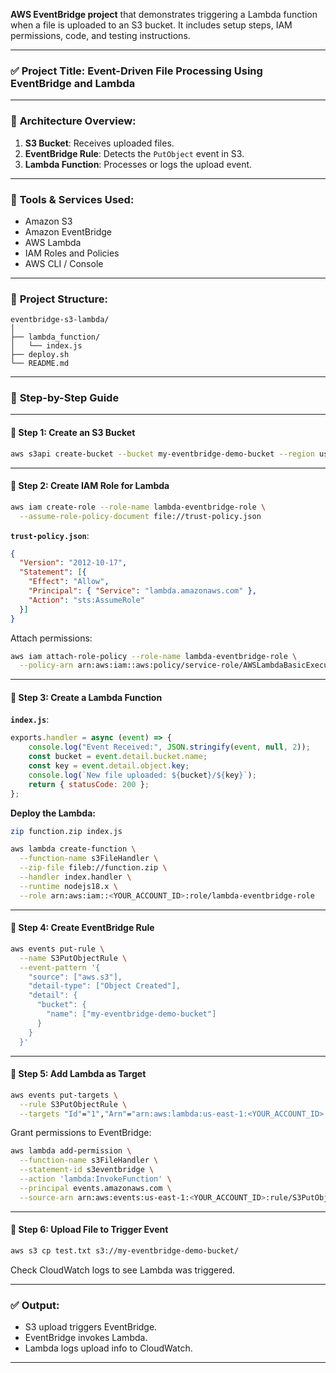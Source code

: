 **AWS EventBridge project** that demonstrates triggering a Lambda function when a file is uploaded to an S3 bucket. It includes setup steps, IAM permissions, code, and testing instructions.

---

### ✅ **Project Title**: Event-Driven File Processing Using EventBridge and Lambda

---

### 🔧 **Architecture Overview**:

1. **S3 Bucket**: Receives uploaded files.
2. **EventBridge Rule**: Detects the `PutObject` event in S3.
3. **Lambda Function**: Processes or logs the upload event.

---

### 🧰 **Tools & Services Used**:

* Amazon S3
* Amazon EventBridge
* AWS Lambda
* IAM Roles and Policies
* AWS CLI / Console

---

### 📁 **Project Structure**:

```
eventbridge-s3-lambda/
│
├── lambda_function/
│   └── index.js
├── deploy.sh
└── README.md
```

---

### 📝 **Step-by-Step Guide**

---

#### 🔹 Step 1: Create an S3 Bucket

```bash
aws s3api create-bucket --bucket my-eventbridge-demo-bucket --region us-east-1
```

---

#### 🔹 Step 2: Create IAM Role for Lambda

```bash
aws iam create-role --role-name lambda-eventbridge-role \
  --assume-role-policy-document file://trust-policy.json
```

**`trust-policy.json`**:

```json
{
  "Version": "2012-10-17",
  "Statement": [{
    "Effect": "Allow",
    "Principal": { "Service": "lambda.amazonaws.com" },
    "Action": "sts:AssumeRole"
  }]
}
```

Attach permissions:

```bash
aws iam attach-role-policy --role-name lambda-eventbridge-role \
  --policy-arn arn:aws:iam::aws:policy/service-role/AWSLambdaBasicExecutionRole
```

---

#### 🔹 Step 3: Create a Lambda Function

**`index.js`**:

```javascript
exports.handler = async (event) => {
    console.log("Event Received:", JSON.stringify(event, null, 2));
    const bucket = event.detail.bucket.name;
    const key = event.detail.object.key;
    console.log(`New file uploaded: ${bucket}/${key}`);
    return { statusCode: 200 };
};
```

**Deploy the Lambda:**

```bash
zip function.zip index.js

aws lambda create-function \
  --function-name s3FileHandler \
  --zip-file fileb://function.zip \
  --handler index.handler \
  --runtime nodejs18.x \
  --role arn:aws:iam::<YOUR_ACCOUNT_ID>:role/lambda-eventbridge-role
```

---

#### 🔹 Step 4: Create EventBridge Rule

```bash
aws events put-rule \
  --name S3PutObjectRule \
  --event-pattern '{
    "source": ["aws.s3"],
    "detail-type": ["Object Created"],
    "detail": {
      "bucket": {
        "name": ["my-eventbridge-demo-bucket"]
      }
    }
  }'
```

---

#### 🔹 Step 5: Add Lambda as Target

```bash
aws events put-targets \
  --rule S3PutObjectRule \
  --targets "Id"="1","Arn"="arn:aws:lambda:us-east-1:<YOUR_ACCOUNT_ID>:function:s3FileHandler"
```

Grant permissions to EventBridge:

```bash
aws lambda add-permission \
  --function-name s3FileHandler \
  --statement-id s3eventbridge \
  --action 'lambda:InvokeFunction' \
  --principal events.amazonaws.com \
  --source-arn arn:aws:events:us-east-1:<YOUR_ACCOUNT_ID>:rule/S3PutObjectRule
```

---

#### 🔹 Step 6: Upload File to Trigger Event

```bash
aws s3 cp test.txt s3://my-eventbridge-demo-bucket/
```

Check CloudWatch logs to see Lambda was triggered.

---

### ✅ Output:

* S3 upload triggers EventBridge.
* EventBridge invokes Lambda.
* Lambda logs upload info to CloudWatch.

---
